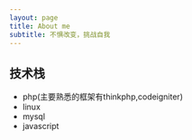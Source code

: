 ```yaml
---
layout: page
title: About me
subtitle: 不惧改变，挑战自我
---
```

## 技术栈
+ php(主要熟悉的框架有thinkphp,codeigniter)
+ linux
+ mysql
+ javascript